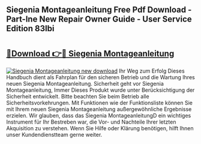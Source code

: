 ## Siegenia Montageanleitung Free Pdf Download - Part-lne New Repair Owner Guide - User Service Edition 83Ibi

# <h2><a href="http://df8si86.blite.top/?on=Siegenia+Montageanleitung">🔗Download 👉🔴 Siegenia Montageanleitung</a></h2>

[![Siegenia Montageanleitung new download](https://i.imgur.com/lujVjoI.png)](http://df8si86.blite.top/?on=Siegenia+Montageanleitung)
Ihr Weg zum Erfolg Dieses Handbuch dient als Fahrplan für den sicheren Betrieb und die Wartung Ihres neuen Siegenia Montageanleitung. Sicherheit geht vor Siegenia Montageanleitung, Immer Dieses Produkt wurde unter Berücksichtigung der Sicherheit entwickelt. Bitte beachten Sie beim Betrieb alle Sicherheitsvorkehrungen. Mit Funktionen wie der Funktionsliste können Sie mit Ihrem neuen Siegenia Montageanleitung außergewöhnliche Ergebnisse erzielen. Wir glauben, dass das Siegenia MontageanleitungD ein wichtiges Instrument für Ihr Bestreben war, die Vor- und Nachteile Ihrer letzten Akquisition zu verstehen. Wenn Sie Hilfe oder Klärung benötigen, hilft Ihnen unser Kundendienstteam gerne weiter.
